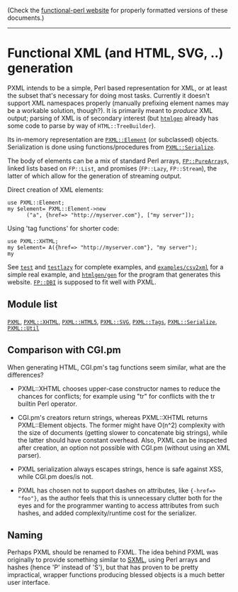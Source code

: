 (Check the [functional-perl website](http://functional-perl.org/) for
properly formatted versions of these documents.)

---

# Functional XML (and HTML, SVG, ..) generation

PXML intends to be a simple, Perl based representation for XML, or at
least the subset that's necessary for doing most tasks. Currently it
doesn't support XML namespaces properly (manually prefixing element
names may be a workable solution, though?). It is primarily meant to
*produce* XML output; parsing of XML is of secondary interest (but
[`htmlgen`](../htmlgen/README.md) already has some code to parse by
way of `HTML::TreeBuilder`).

Its in-memory representation are
[`PXML::Element`](../lib/PXML/Element.pm) (or subclassed)
objects. Serialization is done using functions/procedures from
[`PXML::Serialize`](../lib/PXML/Serialize.pm).

The body of elements can be a mix of standard Perl arrays,
[`FP::PureArray`](../lib/FP/PureArray.pm)s, linked lists based on
`FP::List`, and promises (`FP::Lazy`, `FP::Stream`), the latter of
which allow for the generation of streaming output.

Direct creation of XML elements:

    use PXML::Element;
    my $element= PXML::Element->new
          ("a", {href=> "http://myserver.com"}, ["my server"]);

Using 'tag functions' for shorter code:

    use PXML::XHTML;
    my $element= A({href=> "http://myserver.com"}, "my server");
    my 

See [`test`](test) and [`testlazy`](testlazy) for complete examples,
and [`examples/csv2xml`](../examples/csv2xml) for a simple real
example, and [`htmlgen/gen`](../htmlgen/gen) for the program that
generates this website. [`FP::DBI`](../lib/FP/DBI.pm) is supposed to
fit well with PXML.

## Module list

[`PXML`](../lib/PXML.pm),
[`PXML::XHTML`](../lib/PXML/XHTML.pm),
[`PXML::HTML5`](../lib/PXML/HTML5.pm),
[`PXML::SVG`](../lib/PXML/SVG.pm),
[`PXML::Tags`](../lib/PXML/Tags.pm),
[`PXML::Serialize`](../lib/PXML/Serialize.pm),
[`PXML::Util`](../lib/PXML/Util.pm)

## Comparison with CGI.pm

When generating HTML, CGI.pm's tag functions seem similar, what are
the differences?

 - PXML::XHTML chooses upper-case constructor names to reduce the
   chances for conflicts; for example using "tr" for <TR></TR>
   conflicts with the tr builtin Perl operator.

 - CGI.pm's creators return strings, whereas PXML::XHTML returns
   PXML::Element objects. The former might have O(n^2) complexity with the
   size of documents (getting slower to concatenate big strings),
   while the latter should have constant overhead. Also, PXML can be
   inspected after creation, an option not possible with CGI.pm
   (without using an XML parser).

 - PXML serialization always escapes strings, hence
   is safe against XSS, while CGI.pm does/is not.

 - PXML has chosen not to support dashes on attributes,
   like `{-href=> "foo"}`, as the author feels that this is unnecessary
   clutter both for the eyes and for the programmer wanting to access
   attributes from such hashes, and added complexity/runtime cost for
   the serializer.


## Naming

Perhaps PXML should be renamed to FXML. The idea behind PXML was
originally to provide something similar to
[SXML](https://en.wikipedia.org/wiki/SXML), using Perl arrays and
hashes (hence 'P' instead of 'S'), but that has proven to be pretty
impractical, wrapper functions producing blessed objects is a much
better user interface.

